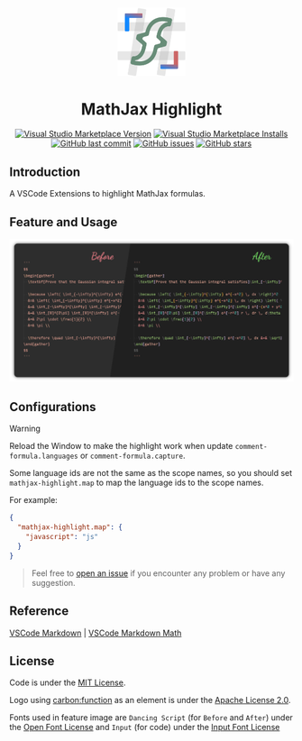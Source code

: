<br>

<p align="center">
<img src="https://github.com/howcasperwhat/mathjax-highlight/blob/main/assets/logo.png?raw=true" width="120" alt="logo" />
</p>

<h1 align="center">MathJax Highlight</h1>

<p align="center">
<a href="https://marketplace.visualstudio.com/items?itemName=howcasperwhat.mathjax-highlight" target="__blank"><img src="https://img.shields.io/visual-studio-marketplace/v/howcasperwhat.mathjax-highlight.svg?color=blue&amp;label=VS%20Code%20Marketplace&logo=visual-studio-code" alt="Visual Studio Marketplace Version" /></a>
<a href="https://marketplace.visualstudio.com/items?itemName=howcasperwhat.mathjax-highlight" target="__blank"><img src="https://img.shields.io/visual-studio-marketplace/i/howcasperwhat.mathjax-highlight.svg?color=63ba83" alt="Visual Studio Marketplace Installs" /></a>
<br/>
<a href="https://github.com/howcasperwhat/mathjax-highlight" target="__blank"><img src="https://img.shields.io/github/last-commit/howcasperwhat/mathjax-highlight.svg?color=c977be" alt="GitHub last commit" /></a>
<a href="https://github.com/howcasperwhat/mathjax-highlight/issues" target="__blank"><img src="https://img.shields.io/github/issues/howcasperwhat/mathjax-highlight.svg?color=a38eed" alt="GitHub issues" /></a>
<a href="https://github.com/howcasperwhat/mathjax-highlight" target="__blank"><img alt="GitHub stars" src="https://img.shields.io/github/stars/howcasperwhat/mathjax-highlight?style=social"></a>
</p>

## Introduction
A VSCode Extensions to highlight MathJax formulas.

## Feature and Usage
<p align="center">
<img src="https://github.com/howcasperwhat/mathjax-highlight/blob/main/assets/feature.png?raw=true" alt="feature" />
</p>

## Configurations

> [!WARNING]
> Reload the Window to make the highlight work when update `comment-formula.languages` or `comment-formula.capture`.

Some language ids are not the same as the scope names, so you should set `mathjax-highlight.map` to map the language ids to the scope names.

For example:
```json
{
  "mathjax-highlight.map": {
    "javascript": "js"
  }
}
```

> Feel free to [open an issue](https://github.com/howcasperwhat/mathjax-highlight/issues/new) if you encounter any problem or have any suggestion.

## Reference
[VSCode Markdown](https://github.com/yzhang-gh/vscode-markdown) | [VSCode Markdown Math](https://github.com/microsoft/vscode/tree/main/extensions/markdown-math)

## License
Code is under the [MIT License](https://github.com/howcasperwhat/mathjax-highlight/blob/main/LICENSE).

Logo using [carbon:function](https://github.com/carbon-design-system/carbon) as an element is under the [Apache License 2.0](https://github.com/carbon-design-system/carbon/blob/main/LICENSE).

Fonts used in feature image are `Dancing Script` (for `Before` and `After`) under the [Open Font License](https://openfontlicense.org/open-font-license-official-text/) and `Input` (for code) under the [Input Font License](https://input.djr.com/license/)
